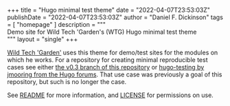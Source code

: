 +++
title = "Hugo minimal test theme"
date = "2022-04-07T23:53:03Z"
publishDate = "2022-04-07T23:53:03Z"
author = "Daniel F. Dickinson"
tags = [
	"homepage"
]
description = """\
Demo site for Wild Tech 'Garden's (WTG) Hugo minimal test theme\
"""
layout = "single"
+++

[Wild Tech 'Garden'](https://www.wildtechgarden.ca/about/) uses this theme for
demo/test sites for the modules on which he works. For a repository for creating
minimal reproducible test cases see either [the v0.3 branch of this
repository](https://github.com/wildtechgarden/minimal-test-theme-hugo-wtg/tree/v0.3)
or [hugo-testing by jmooring from the Hugo
forums](https://github.com/jmooring/hugo-testing). That use case was previously
a goal of this repository, but such is no longer the case.

See [README](README) for more information, and
[LICENSE](LICENSE) for permissions on use.
